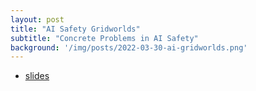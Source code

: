 ```yaml
---
layout: post
title: "AI Safety Gridworlds"
subtitle: "Concrete Problems in AI Safety"
background: '/img/posts/2022-03-30-ai-gridworlds.png'
---
```

- [slides](/docs/JournalClub%202022-03-30%20AI%20Gridworlds.pdf)